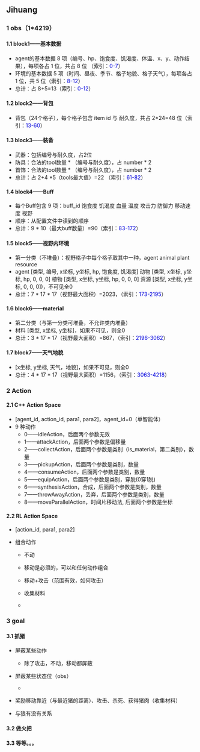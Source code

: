 ## Jihuang

### 1 obs（1*4219）

#### 1.1 block1——基本数据

- agent的基本数据 8 项（编号、hp、饱食度、饥渴度、体温、x、y、动作结果），每项各占 1 位，共占 8 位 （索引：<font color="#0000dd">0-7</font>）
- 环境的基本数据 5 项（时间、昼夜、季节、格子地貌、格子天气），每项各占 1 位，共 5 位（索引：<font color="#0000dd">8-12</font>）
- 总计：占 8+5=13（索引：<font color="#0000dd">0-12</font>）

#### 1.2 block2——背包

- 背包（24个格子），每个格子包含 item id 与 耐久度，共占 2*24=48 位（索引：<font color="#0000dd">13-60</font>）

#### 1.3 block3——装备

- 武器：包括编号与耐久度，占2位
- 防具：合法的tool数量 * （编号与耐久度），占 number * 2
- 首饰：合法的tool数量 * （编号与耐久度），占 number * 2
- 总计：占 2+4 *5（tools最大值）=22 （索引：<font color="#0000dd">61-82</font>）

#### 1.4 block4——Buff

- 每个Buff包含 9 项：buff_id 饱食度 饥渴度 血量 温度 攻击力 防御力 移动速度 视野
- 顺序：从配置文件中读到的顺序
- 总计：9 * 10（最大buff数量）=90（索引：<font color="#0000dd">83-172</font>）

#### 1.5 block5——视野内环境

- 第一分类（不堆叠）：视野格子中每个格子取其中一种，agent animal plant resource
-  agent [类型, 编号, x坐标, y坐标, hp, 饱食度, 饥渴度] 
   动物 [类型, x坐标, y坐标, hp, 0, 0, 0] 
   植物 [类型, x坐标, y坐标, hp, 0, 0, 0] 
   资源 [类型, x坐标, y坐标, 0, 0, 0])，不可见全0
- 总计：7 * 17 * 17（视野最大面积）=2023，（索引：<font color="#0000dd">173-2195</font>）

#### 1.6 block6——material

- 第二分类（与第一分类可堆叠，不允许类内堆叠）
- 材料 [类型, x坐标, y坐标]，如果不可见，则全0
- 总计：3 * 17 * 17（视野最大面积）=867，（索引：<font color="#0000dd">2196-3062</font>）

#### 1.7 block7——天气地貌

- [x坐标, y坐标, 天气，地貌]，如果不可见，则全0
- 总计：4 * 17 * 17（视野最大面积）=1156，（索引：<font color="#0000dd">3063-4218</font>）



### 2 Action

#### 2.1 C++ Action Space

- [agent_id, action_id, para1, para2]，agent_id=0（单智能体）
- 9 种动作 
  - 0——idleAction，后面两个参数无效
  - 1——attackAction，后面两个参数是偏移量
  - 2——collectAction，后面两个参数是类别（is_material，第二类别），数量
  - 3——pickupAction，后面两个参数是类别，数量
  - 4——consumeAction，后面两个参数是类别，数量
  - 5——equipAction，后面两个参数是类别，穿脱(0穿1脱)
  - 6——synthesisAction，合成，后面两个参数是类别，数量
  - 7——throwAwayAction，丢弃，后面两个参数是类别，数量
  - 8——moveParallelAction，时间片移动法, 后面两个参数是坐标



#### 2.2 RL Action Space

- [action_id, para1, para2]

- 组合动作
  
  - 不动
  
  - 移动是必须的，可以和任何动作组合
  - 移动+攻击（范围有效，如何攻击）
  - 收集材料
  - 



### 3 goal

#### 3.1 抓猪

- 屏蔽某些动作

  - 除了攻击，不动，移动都屏蔽

    

- 屏蔽某些状态位（obs）

  - 

- 奖励移动靠近（与最近猪的距离）、攻击、杀死、获得猪肉（收集材料）



- 与狼有没有关系



#### 3.2 做火把 



#### 3.3 等等。。。


